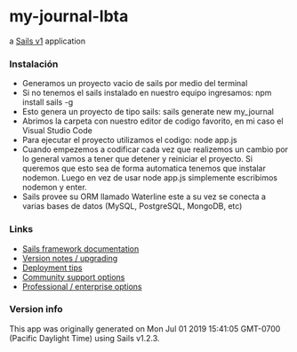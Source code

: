 # my-journal-lbta

a [Sails v1](https://sailsjs.com) application

### Instalación
- Generamos un proyecto vacio de sails por medio del terminal
- Si no tenemos el sails instalado en nuestro equipo ingresamos: npm install sails -g
- Esto genera un proyecto de tipo sails: sails generate new my_journal
- Abrimos la carpeta con nuestro editor de codigo favorito, en mi caso el Visual Studio Code
- Para ejecutar el proyecto utilizamos el codigo: node app.js
- Cuando empezemos a codificar cada vez que realizemos un cambio por lo general vamos a tener que detener y reiniciar el proyecto. Si queremos que esto sea de forma automatica tenemos que instalar nodemon. Luego en vez de usar node app.js simplemente escribimos nodemon y enter.
- Sails provee su ORM llamado Waterline este a su vez se conecta a varias bases de datos (MySQL, PostgreSQL, MongoDB, etc)

### Links

+ [Sails framework documentation](https://sailsjs.com/get-started)
+ [Version notes / upgrading](https://sailsjs.com/documentation/upgrading)
+ [Deployment tips](https://sailsjs.com/documentation/concepts/deployment)
+ [Community support options](https://sailsjs.com/support)
+ [Professional / enterprise options](https://sailsjs.com/enterprise)


### Version info

This app was originally generated on Mon Jul 01 2019 15:41:05 GMT-0700 (Pacific Daylight Time) using Sails v1.2.3.

<!-- Internally, Sails used [`sails-generate@1.16.13`](https://github.com/balderdashy/sails-generate/tree/v1.16.13/lib/core-generators/new). -->



<!--
Note:  Generators are usually run using the globally-installed `sails` CLI (command-line interface).  This CLI version is _environment-specific_ rather than app-specific, thus over time, as a project's dependencies are upgraded or the project is worked on by different developers on different computers using different versions of Node.js, the Sails dependency in its package.json file may differ from the globally-installed Sails CLI release it was originally generated with.  (Be sure to always check out the relevant [upgrading guides](https://sailsjs.com/upgrading) before upgrading the version of Sails used by your app.  If you're stuck, [get help here](https://sailsjs.com/support).)
-->

